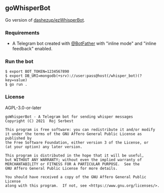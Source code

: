 ## goWhisperBot

Go version of [dashezup/ezWhisperBot](https://github.com/dashezup/ezWhisperBot).

### Requirements

- A Telegram bot created with [@BotFather](https://t.me/BotFather)
  with "inline mode" and "inline feedback" enabled.

### Run the bot

```
$ export BOT_TOKEN=1234567890
$ export DB_URI=mongodb(+srv)://user:pass@host(/whisper_bot)(?key=value)
$ go run .
```

### License

AGPL-3.0-or-later

```
goWhisperBot - A Telegram bot for sending whisper messages
Copyright (C) 2021  Roj Serbest

This program is free software: you can redistribute it and/or modify
it under the terms of the GNU Affero General Public License as published by
the Free Software Foundation, either version 3 of the License, or
(at your option) any later version.

This program is distributed in the hope that it will be useful,
but WITHOUT ANY WARRANTY; without even the implied warranty of
MERCHANTABILITY or FITNESS FOR A PARTICULAR PURPOSE.  See the
GNU Affero General Public License for more details.

You should have received a copy of the GNU Affero General Public License
along with this program.  If not, see <https://www.gnu.org/licenses/>.
```
